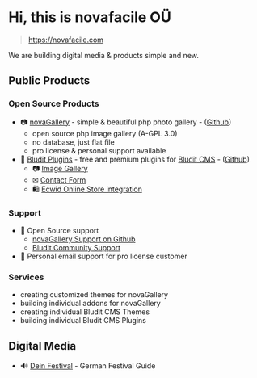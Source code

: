 # Hi, this is novafacile OÜ
> https://novafacile.com

We are building digital media & products simple and new.

## Public Products
### Open Source Products
* 📷 [novaGallery](https://novagallery.org/) - simple & beautiful php photo gallery - ([Github](https://github.com/novafacile/novagallery))
  * open source php image gallery (A-GPL 3.0)
  * no database, just flat file
  * pro license & personal support available
* 🐶 [Bludit Plugins](https://bludit-plugins.com/) - free and premium plugins for [Bludit CMS](https://www.bludit.com/) - ([Github](https://github.com/novafacile/bludit-plugins))
  * 📷 [Image Gallery](https://bludit-plugins.com/#imagegallery)
  * ✉ [Contact Form](https://bludit-plugins.com/#contact3)
  * 🛍 [Ecwid Online Store integration](https://bludit-plugins.com/#onlinestore)
  
### Support
* 🙋‍ Open Source support
  * [novaGallery Support on Github](https://github.com/novafacile/novagallery/issues)
  * [Bludit Community Support](https://forum.bludit.org)
* 📧 Personal email support for pro license customer

### Services
* creating customized themes for novaGallery
* building individual addons for novaGallery
* creating individual Bludit CMS Themes
* building individual Bludit CMS Plugins

## Digital Media
* 🔊 [Dein Festival](https://www.dein-festival.de) - German Festival Guide

<!--
## contact
todo: add contact form
-->
